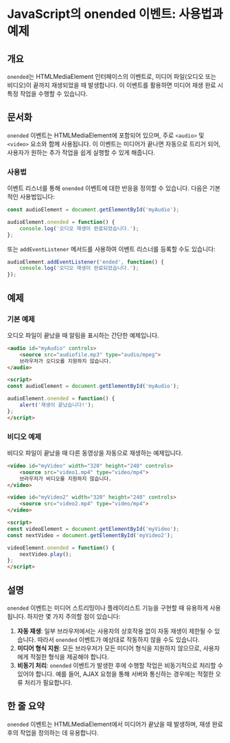<!--
Meta Description: # JavaScript의 onended 이벤트: 사용법과 예제 ## 개요 `onended`는 HTMLMediaElement 인터페이스의 이벤트로, 미디어 파일(오디오 또는 비디오)이 끝까지 재생되었을 때 발생합니다. 이 이벤트를 활용하면 미디어 재생 완료 시 특정 작업...
Meta Keywords: onended, video, 있습니다, 미디어, audioelement
-->

# JavaScript의 onended 이벤트: 사용법과 예제

## 개요
`onended`는 HTMLMediaElement 인터페이스의 이벤트로, 미디어 파일(오디오 또는 비디오)이 끝까지 재생되었을 때 발생합니다. 이 이벤트를 활용하면 미디어 재생 완료 시 특정 작업을 수행할 수 있습니다.

## 문서화
`onended` 이벤트는 HTMLMediaElement에 포함되어 있으며, 주로 `<audio>` 및 `<video>` 요소와 함께 사용됩니다. 이 이벤트는 미디어가 끝나면 자동으로 트리거 되어, 사용자가 원하는 추가 작업을 쉽게 실행할 수 있게 해줍니다.

### 사용법
이벤트 리스너를 통해 `onended` 이벤트에 대한 반응을 정의할 수 있습니다. 다음은 기본적인 사용법입니다:

```javascript
const audioElement = document.getElementById('myAudio');

audioElement.onended = function() {
    console.log('오디오 재생이 완료되었습니다.');
};
```

또는 `addEventListener` 메서드를 사용하여 이벤트 리스너를 등록할 수도 있습니다:

```javascript
audioElement.addEventListener('ended', function() {
    console.log('오디오 재생이 완료되었습니다.');
});
```

## 예제
### 기본 예제
오디오 파일이 끝났을 때 알림을 표시하는 간단한 예제입니다.

```html
<audio id="myAudio" controls>
    <source src="audiofile.mp3" type="audio/mpeg">
    브라우저가 오디오를 지원하지 않습니다.
</audio>

<script>
const audioElement = document.getElementById('myAudio');

audioElement.onended = function() {
    alert('재생이 끝났습니다!');
};
</script>
```

### 비디오 예제
비디오 파일이 끝났을 때 다른 동영상을 자동으로 재생하는 예제입니다.

```html
<video id="myVideo" width="320" height="240" controls>
    <source src="video1.mp4" type="video/mp4">
    브라우저가 비디오를 지원하지 않습니다.
</video>

<video id="myVideo2" width="320" height="240" controls>
    <source src="video2.mp4" type="video/mp4">
</video>

<script>
const videoElement = document.getElementById('myVideo');
const nextVideo = document.getElementById('myVideo2');

videoElement.onended = function() {
    nextVideo.play();
};
</script>
```

## 설명
`onended` 이벤트는 미디어 스트리밍이나 플레이리스트 기능을 구현할 때 유용하게 사용됩니다. 하지만 몇 가지 주의할 점이 있습니다:

1. **자동 재생**: 일부 브라우저에서는 사용자의 상호작용 없이 자동 재생이 제한될 수 있습니다. 따라서 `onended` 이벤트가 예상대로 작동하지 않을 수도 있습니다.
2. **미디어 형식 지원**: 모든 브라우저가 모든 미디어 형식을 지원하지 않으므로, 사용자에게 적절한 형식을 제공해야 합니다.
3. **비동기 처리**: `onended` 이벤트가 발생한 후에 수행할 작업은 비동기적으로 처리할 수 있어야 합니다. 예를 들어, AJAX 요청을 통해 서버와 통신하는 경우에는 적절한 오류 처리가 필요합니다.

## 한 줄 요약
`onended` 이벤트는 HTMLMediaElement에서 미디어가 끝났을 때 발생하며, 재생 완료 후의 작업을 정의하는 데 유용합니다.
